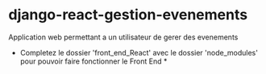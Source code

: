 # django-react-gestion-evenements
Application web permettant a un utilisateur de gerer des evenements

* Completez le dossier 'front_end_React' avec le dossier 'node_modules' pour pouvoir faire fonctionner le Front End *
